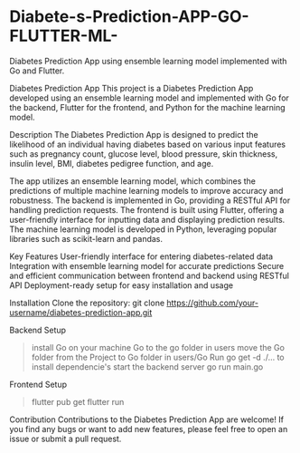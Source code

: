 # Diabete-s-Prediction-APP-GO-FLUTTER-ML-
Diabetes Prediction App using ensemble learning model implemented with Go and Flutter.


Diabetes Prediction App
This project is a Diabetes Prediction App developed using an ensemble learning model and implemented with Go for the backend, Flutter for the frontend, and Python for the machine learning model.

Description
The Diabetes Prediction App is designed to predict the likelihood of an individual having diabetes based on various input features such as pregnancy count, glucose level, blood pressure, skin thickness, insulin level, BMI, diabetes pedigree function, and age.

The app utilizes an ensemble learning model, which combines the predictions of multiple machine learning models to improve accuracy and robustness. The backend is implemented in Go, providing a RESTful API for handling prediction requests. The frontend is built using Flutter, offering a user-friendly interface for inputting data and displaying prediction results. The machine learning model is developed in Python, leveraging popular libraries such as scikit-learn and pandas.

Key Features
User-friendly interface for entering diabetes-related data
Integration with ensemble learning model for accurate predictions
Secure and efficient communication between frontend and backend using RESTful API
Deployment-ready setup for easy installation and usage

Installation
Clone the repository:
git clone https://github.com/your-username/diabetes-prediction-app.git


Backend Setup
>install Go on your machine
>  Go to the go folder in users
>move the Go folder from the Project to Go folder in users/Go
>Run go get -d ./... to install dependencie's
>start the backend server go run main.go

Frontend Setup
>flutter pub get
>flutter run


Contribution
Contributions to the Diabetes Prediction App are welcome! If you find any bugs or want to add new features, please feel free to open an issue or submit a pull request.




